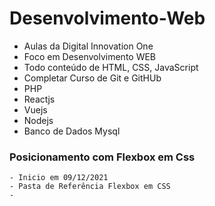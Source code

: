 # Desenvolvimento-Web
 - Aulas da Digital Innovation One 
 - Foco em Desenvolvimento WEB
 - Todo conteúdo de HTML, CSS, JavaScript 
 - Completar Curso de Git e GitHUb
 - PHP  
 - Reactjs 
 - Vuejs
 - Nodejs
 - Banco de Dados Mysql

 ### Posicionamento com Flexbox em Css
    - Inicio em 09/12/2021
    - Pasta de Referência Flexbox em CSS
    -

